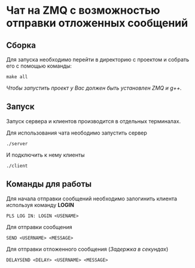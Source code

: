 # Чат на ZMQ с возможностью отправки отложенных сообщений


## Сборка
Для запуска необходимо перейти в директорию с проектом и собрать его с помощью команды:
```
make all
```


*Чтобы запустить проект у Вас должен быть установлен ZMQ и g++.* 

## Запуск

Запуск сервера и клиентов производится в отдельных терминалах.

Для использования чата неободимо запустить сервер
```
./server
```
И подключить к нему клиенты
```
./client 
```

## Команды для работы

Для начала отправки сообщений необходимо залогинить клиента используя команду **LOGIN**
```
PLS LOG IN: LOGIN <USENAME>
```

Для отправки сообщения
```
SEND <USERNAME> <MESSAGE>
```

Для отправки отложенного сообщения (*Задержка в секундах*)
```
DELAYSEND <DELAY> <USERNAME> <MESSAGE>
```

